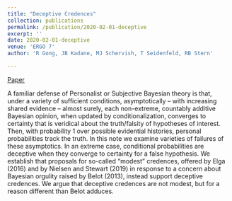 ```yaml
---
title: "Deceptive Credences"
collection: publications
permalink: /publication/2020-02-01-deceptive
excerpt: ''
date: 2020-02-01-deceptive
venue: 'ERGO 7'
author: 'R Gong, JB Kadane, MJ Schervish, T Seidenfeld, RB Stern'

---
```


[Paper](https://doi.org/10.3998/ergo.1125)


A familiar defense of Personalist or Subjective Bayesian theory is that, under a variety of
sufficient conditions, asymptotically – with increasing shared evidence – almost surely, each
non-extreme, countably additive Bayesian opinion, when updated by conditionalization,
converges to certainty that is veridical about the truth/falsity of hypotheses of interest. Then,
with probability 1 over possible evidential histories, personal probabilities track the truth. In this
note we examine varieties of failures of these asymptotics. In an extreme case, conditional
probabilities are deceptive when they converge to certainty for a false hypothesis. We establish
that proposals for so-called “modest” credences, offered by Elga (2016) and by Nielsen and
Stewart (2019) in response to a concern about Bayesian orgulity raised by Belot (2013), instead
support deceptive credences. We argue that deceptive credences are not modest, but for a reason
different than Belot adduces.
